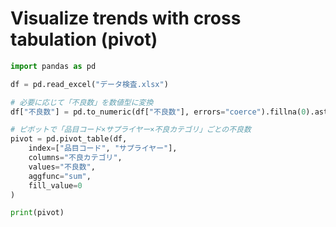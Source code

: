 # Visualize trends with cross tabulation (pivot)
```python
import pandas as pd

df = pd.read_excel("データ検査.xlsx")

# 必要に応じて「不良数」を数値型に変換
df["不良数"] = pd.to_numeric(df["不良数"], errors="coerce").fillna(0).astype(int)

# ピボットで「品目コード×サプライヤー×不良カテゴリ」ごとの不良数
pivot = pd.pivot_table(df, 
    index=["品目コード", "サプライヤー"], 
    columns="不良カテゴリ", 
    values="不良数", 
    aggfunc="sum",
    fill_value=0
)

print(pivot)
```
